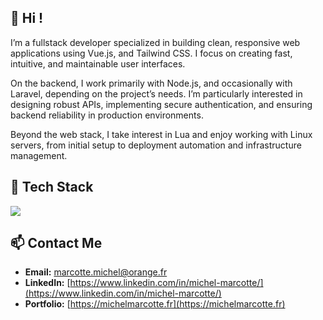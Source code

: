 ## 👋 Hi !

I’m a fullstack developer specialized in building clean, responsive web applications using Vue.js, and Tailwind CSS. I focus on creating fast, intuitive, and maintainable user interfaces.

On the backend, I work primarily with Node.js, and occasionally with Laravel, depending on the project’s needs. I’m particularly interested in designing robust APIs, implementing secure authentication, and ensuring backend reliability in production environments.

Beyond the web stack, I take interest in Lua and enjoy working with Linux servers, from initial setup to deployment automation and infrastructure management.

## 🚀 Tech Stack

<p align="left">
  <img src="https://skillicons.dev/icons?i=vue,tailwind,ts,nodejs,nestjs,java,php,laravel,lua,mysql,linux,docker" />
</p>

## 📫 Contact Me

- **Email:** [marcotte.michel@orange.fr](mailto:marcotte.michel@orange.fr)  
- **LinkedIn:** [https://www.linkedin.com/in/michel-marcotte/](https://www.linkedin.com/in/michel-marcotte/)  
- **Portfolio:** [https://michelmarcotte.fr](https://michelmarcotte.fr)
